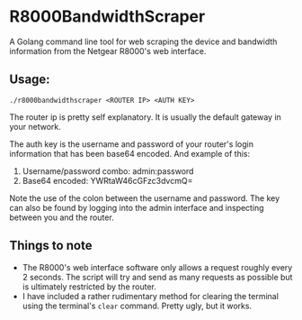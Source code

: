 # R8000BandwidthScraper

A Golang command line tool for web scraping the device and bandwidth information from the Netgear R8000's web interface.

## Usage:

`./r8000bandwidthscraper <ROUTER IP> <AUTH KEY>`

The router ip is pretty self explanatory. It is usually the default gateway in your network.

The auth key is the username and password of your router's login information that has been base64 encoded. And example
of this:

1. Username/password combo: admin:password
2. Base64 encoded: YWRtaW46cGFzc3dvcmQ=

Note the use of the colon between the username and password. The key can also be found by logging into the admin
interface and inspecting between you and the router.

## Things to note

 - The R8000's web interface software only allows a request roughly every 2 seconds. The script will try and send as
 many requests as possible but is ultimately restricted by the router.
 - I have included a rather rudimentary method for clearing the terminal using the terminal's `clear` command. Pretty
  ugly, but it works.

